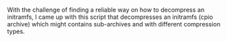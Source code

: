 With the challenge of finding a reliable way on how to decompress an initramfs, I came up with this script that decompresses an initramfs (cpio archive) which might contains sub-archives and with different compression types.
